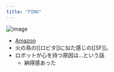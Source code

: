```yaml
---
title: "PINO"
---
```


![image](https://gyazo.com/27d1b22a1554301418a5f7b54d349221/thumb/1000)
- [Amazon](https://amzn.to/3rPepCL)
- 火の鳥の[[ロビタ]]に似た感じの[[SF]]。
- ロボットが心を持つ原因は…という話
    - 納得感あった
